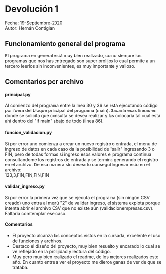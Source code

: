 # Devolución 1
Fecha: 19-Septiembre-2020\
Autor: Hernán Contigiani

## Funcionamiento general del programa
El programa en general está muy bien realizado, como siempre los programas que nos has entregado son super prolijos lo cual permite a un tercero leerlos sin inconvenientes, es muy importante y valioso.

## Comentarios por archivo
#### principal.py
Al comienzo del programa entre la lnea 30 y 36 se está ejecutando código por fuera del bloque principal del programa (main). Sacaría esas líneas en donde se solicita que consulta se desea realizar y las colocaría tal cual está ahí dentro del "if main" abajo de todo (ĺinea 86).

#### funcion_validacion.py
Si por error uno comienza a crear un nuevo registro o entrada, el menu de ingreso de datos en cada caso da la posibilidad de "salir" ingresando 3 o FIN, pero de todas formas si ingreso esos valores el programa continua consultandome los registros de entrada y se termina generando el registro en el archivo. De esa manera sin desearlo conseguí ingresar esto en el archivo:\
123,3,FIN,FIN,FIN,FIN

#### validar_ingreso.py
Si por error la primera vez que se ejecuta el programa (sin ningún CSV creado) uno entra al menú "2" de validar ingreso, el sistema explota porque intenta abrir el archivo CSV que no existe aún (validacionempresas.csv). Faltaría comtemplar ese caso.

#### Comentarios
- El proyecto alcanza los conceptos vistos en la cursada, excelente el uso de funciones y archivos.
- Destaco el diseño del proyecto, muy bien resuelto y encarado lo cual se ve reflejado en la prolijidad y lectura del código.
- Muy pero muy bien realizado el readme, de los mejores realizados este año. En cuanto entre a ver el proyecto me dieron ganas de ver de que se trataba.
